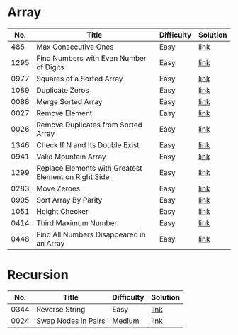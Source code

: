 # Array
|No.|Title|Difficulty|Solution|
|---|---|---|---|
|485|Max Consecutive Ones|Easy|[link](array/0485.md)|
|1295|Find Numbers with Even Number of Digits|Easy|[link](array/1295.md)|
|0977|Squares of a Sorted Array|Easy|[link](array/0977.md)|
|1089|Duplicate Zeros|Easy|[link](array/1089.md)|
|0088|Merge Sorted Array|Easy|[link](array/0088.md)|
|0027|Remove Element|Easy|[link](array/0027.md)|
|0026|Remove Duplicates from Sorted Array|Easy|[link](array/0026.md)|
|1346|Check If N and Its Double Exist|Easy|[link](array/1346.md)|
|0941|Valid Mountain Array|Easy|[link](array/0941.md)|
|1299|Replace Elements with Greatest Element on Right Side|Easy|[link](array/1299.md)|
|0283|Move Zeroes|Easy|[link](array/0283.md)|
|0905|Sort Array By Parity|Easy|[link](array/0905.md)|
|1051|Height Checker|Easy|[link](array/1051.md)|
|0414|Third Maximum Number|Easy|[link](array/0414.md)|
|0448|Find All Numbers Disappeared in an Array|Easy|[link](array/0448.md)|

# Recursion
|No.|Title|Difficulty|Solution|
|---|---|---|---|
|0344|Reverse String|Easy|[link](recursion/0344.md)|
|0024|Swap Nodes in Pairs|Medium|[link](recursion/0024.md)|